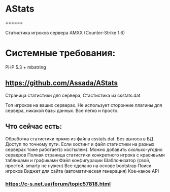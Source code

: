 # AStats
======

Статистика игроков сервера AMXX (Counter-Strike 1.6)

Системные требования:
======
PHP 5.3 + mbstring

## https://github.com/Assada/AStats

Страница статистики для сервера, Стастистика из csstats.dat

Топ игроков на ваших серверах. Не использует сторонние плагины для сервера, никакой базы данных. Все легко и просто.

## Что сейчас есть:
Обработка статистики прямо из файла csstats.dat. Без выноса в БД. Доступ по точному пути. Если хостинг и файл статистики на разных серверах тоже работает(с костылем).
Можно добавить сколько-угодно серверов
Полная страница статистики конкретного игрока с красивыми таблицами и графиками
Файл конфигурации
Шаблонизатор (свой, простой. smarty не нужен)
Все сделано на основе bootstrap
Поиск игроков
Виджет для сайта (автоматическая генерация)
Кое-какое API

### https://c-s.net.ua/forum/topic57818.html
